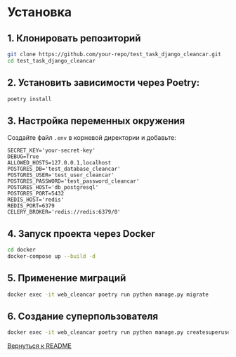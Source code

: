 # Установка

## 1. Клонировать репозиторий
```bash
git clone https://github.com/your-repo/test_task_django_cleancar.git
cd test_task_django_cleancar
```

## 2. Установить зависимости через Poetry:
```bash
poetry install
```

## 3. Настройка переменных окружения
Создайте файл `.env` в корневой директории и добавьте:
```env
SECRET_KEY='your-secret-key'
DEBUG=True
ALLOWED_HOSTS=127.0.0.1,localhost
POSTGRES_DB='test_database_cleancar'
POSTGRES_USER='test_user_cleancar'
POSTGRES_PASSWORD='test_password_cleancar'
POSTGRES_HOST='db_postgresql'
POSTGRES_PORT=5432
REDIS_HOST='redis'
REDIS_PORT=6379
CELERY_BROKER='redis://redis:6379/0'
```

## 4. Запуск проекта через Docker
```bash
cd docker
docker-compose up --build -d
```

## 5. Применение миграций
```bash
docker exec -it web_cleancar poetry run python manage.py migrate
```

## 6. Создание суперпользователя
```bash
docker exec -it web_cleancar poetry run python manage.py createsuperuser
```
[Вернуться к README](../README.md)
